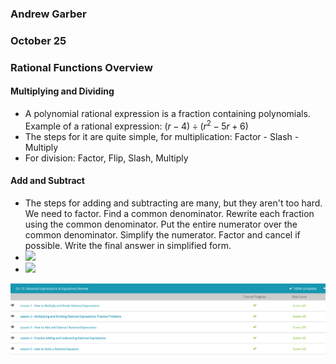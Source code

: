 ### Andrew Garber
### October 25
### Rational Functions Overview

#### Multiplying and Dividing
 - A polynomial rational expression is a fraction containing polynomials. Example of a rational expression: $(r - 4) ÷ (r^2 - 5r + 6)$
 -  The steps for it are quite simple, for multiplication: Factor - Slash - Multiply
 - For division: Factor, Flip, Slash, Multiply

#### Add and Subtract
 - The steps for adding and subtracting are many, but they aren't too hard. We need to factor. Find a common denominator. Rewrite each fraction using the common denominator. Put the entire numerator over the common denominator. Simplify the numerator. Factor and cancel if possible. Write the final answer in simplified form.
  - ![](https://d20khd7ddkh5ls.cloudfront.net/untitled_artwork_copy_3.jpg)
  - ![](https://www.onlinemath4all.com/images/10thnewsylabusex3.6q4.png)
  
  
  
  ![](Media/rationalfunctions.png)